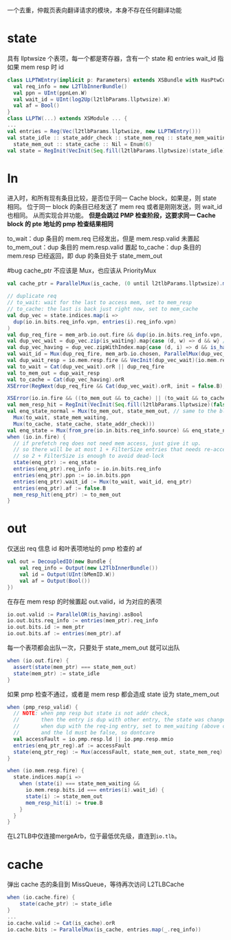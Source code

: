 一个去重，仲裁页表向翻译请求的模块，本身不存在任何翻译功能

# state

具有 llptwsize 个表项，每一个都是寄存器，含有一个 state 和 entries
wait_id 指如果 mem resp 时 id

```scala
class LLPTWEntry(implicit p: Parameters) extends XSBundle with HasPtwConst {
  val req_info = new L2TlbInnerBundle()
  val ppn = UInt(ppnLen.W)
  val wait_id = UInt(log2Up(l2tlbParams.llptwsize).W)
  val af = Bool()
}
class LLPTW(...) extends XSModule ... {
...
val entries = Reg(Vec(l2tlbParams.llptwsize, new LLPTWEntry()))
val state_idle :: state_addr_check :: state_mem_req :: state_mem_waiting ::
  state_mem_out :: state_cache :: Nil = Enum(6)
val state = RegInit(VecInit(Seq.fill(l2tlbParams.llptwsize)(state_idle)))
```

# In

进入时，和所有现有条目比较，是否位于同一 Cache block，如果是，则 state 相同。
位于同一 block 的条目已经发送了 mem req 或者是刚刚发送，则 wait_id 也相同。
从而实现合并功能。
**但是会跳过 PMP 检查阶段，这要求同一 Cache block 的 pte 地址的 pmp 检查结果相同**

to_wait：dup 条目的 mem.req 已经发出，但是 mem.resp.valid 未置起
to_mem_out：dup 条目的 mem.resp.valid 置起
to_cache：dup 条目的 mem.resp 已经返回，即 dup 的条目处于 state_mem_out

#bug cache_ptr 不应该是 Mux，也应该从 PriorityMux

```scala
val cache_ptr = ParallelMux(is_cache, (0 until l2tlbParams.llptwsize).map(_.U(log2Up(l2tlbParams.llptwsize).W)))

// duplicate req
// to_wait: wait for the last to access mem, set to mem_resp
// to_cache: the last is back just right now, set to mem_cache
val dup_vec = state.indices.map(i =>
  dup(io.in.bits.req_info.vpn, entries(i).req_info.vpn)
)
val dup_req_fire = mem_arb.io.out.fire && dup(io.in.bits.req_info.vpn, mem_arb.io.out.bits.req_info.vpn) // dup with the req fire entry
val dup_vec_wait = dup_vec.zip(is_waiting).map{case (d, w) => d && w} // dup with "mem_waiting" entres, sending mem req already
val dup_vec_having = dup_vec.zipWithIndex.map{case (d, i) => d && is_having(i)} // dup with the "mem_out" entry recv the data just now
val wait_id = Mux(dup_req_fire, mem_arb.io.chosen, ParallelMux(dup_vec_wait zip entries.map(_.wait_id)))
val dup_wait_resp = io.mem.resp.fire && VecInit(dup_vec_wait)(io.mem.resp.bits.id) // dup with the entry that data coming next cycle
val to_wait = Cat(dup_vec_wait).orR || dup_req_fire
val to_mem_out = dup_wait_resp
val to_cache = Cat(dup_vec_having).orR
XSError(RegNext(dup_req_fire && Cat(dup_vec_wait).orR, init = false.B), "mem req but some entries already waiting, should not happed")

XSError(io.in.fire && ((to_mem_out && to_cache) || (to_wait && to_cache)), "llptw enq, to cache conflict with to mem")
val mem_resp_hit = RegInit(VecInit(Seq.fill(l2tlbParams.llptwsize)(false.B)))
val enq_state_normal = Mux(to_mem_out, state_mem_out, // same to the blew, but the mem resp now
  Mux(to_wait, state_mem_waiting,
  Mux(to_cache, state_cache, state_addr_check)))
val enq_state = Mux(from_pre(io.in.bits.req_info.source) && enq_state_normal =/= state_addr_check, state_idle, enq_state_normal)
when (io.in.fire) {
  // if prefetch req does not need mem access, just give it up.
  // so there will be at most 1 + FilterSize entries that needs re-access page cache
  // so 2 + FilterSize is enough to avoid dead-lock
  state(enq_ptr) := enq_state
  entries(enq_ptr).req_info := io.in.bits.req_info
  entries(enq_ptr).ppn := io.in.bits.ppn
  entries(enq_ptr).wait_id := Mux(to_wait, wait_id, enq_ptr)
  entries(enq_ptr).af := false.B
  mem_resp_hit(enq_ptr) := to_mem_out
}
```

# out

仅送出 req 信息 id 和叶表项地址的 pmp 检查的 af

```scala
val out = DecoupledIO(new Bundle {
    val req_info = Output(new L2TlbInnerBundle())
    val id = Output(UInt(bMemID.W))
    val af = Output(Bool())
})
```

在存在 mem resp 的时候置起 out.valid，id 为对应的表项

```scala
io.out.valid := ParallelOR(is_having).asBool
io.out.bits.req_info := entries(mem_ptr).req_info
io.out.bits.id := mem_ptr
io.out.bits.af := entries(mem_ptr).af
```

每一个表项都会出队一次，只要处于 state_mem_out 就可以出队

```scala
when (io.out.fire) {
  assert(state(mem_ptr) === state_mem_out)
  state(mem_ptr) := state_idle
}
```

如果 pmp 检查不通过，或者是 mem resp 都会造成 state 设为 state_mem_out

```scala
when (pmp_resp_valid) {
  // NOTE: when pmp resp but state is not addr check,
  //       then the entry is dup with other entry, the state was changed before
  //       when dup with the req-ing entry, set to mem_waiting (above codes),
  //       and the ld must be false, so dontcare
  val accessFault = io.pmp.resp.ld || io.pmp.resp.mmio
  entries(enq_ptr_reg).af := accessFault
  state(enq_ptr_reg) := Mux(accessFault, state_mem_out, state_mem_req)
}

when (io.mem.resp.fire) {
  state.indices.map{i =>
    when (state(i) === state_mem_waiting &&
      io.mem.resp.bits.id === entries(i).wait_id) {
      state(i) := state_mem_out
      mem_resp_hit(i) := true.B
    }
  }
}
```

在L2TLB中仅连接mergeArb，位于最低优先级，直连到`io.tlb`。
# cache

弹出 cache 态的条目到 MissQueue，等待再次访问 L2TLBCache

```scala
when (io.cache.fire) {
	state(cache_ptr) := state_idle
}
...
io.cache.valid := Cat(is_cache).orR
io.cache.bits := ParallelMux(is_cache, entries.map(_.req_info))
```
